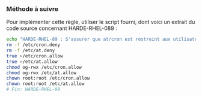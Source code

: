 
### Méthode à suivre

Pour implémenter cette règle, utiliser le script fourni, dont voici un extrait du code source concernant HARDE-RHEL-089 :

``` {.bash .numberLines}
echo "HARDE-RHEL-89 : S'assurer que at/cron est restreint aux utilisateurs autorisés"
rm -f /etc/cron.deny
rm -f /etc/at.deny
true >/etc/cron.allow
true >/etc/at.allow
chmod og-rwx /etc/cron.allow
chmod og-rwx /etc/at.allow
chown root:root /etc/cron.allow
chown root:root /etc/at.allow
# Fin: HARDE-RHEL-89
```

